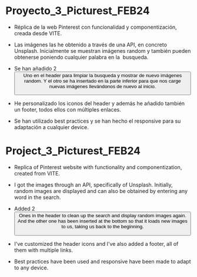 # Proyecto_3_Picturest_FEB24
- Réplica de la web Pinterest con funcionalidad y componentización, creada desde VITE.

- Las imágenes las he obtenido a través de una API, en concreto Unsplash.
  Inicialmente se muestran imágenes random y también pueden obtenerse poniendo cualquier palabra en la  busqueda.

- Se han añadido 2 <button>
   Uno en el header para limpiar la busqueda y mostrar de nuevo imágenes random.
   Y el otro se ha insertado en la parte inferior para que nos carge nuevas imágenes llevándonos de nuevo al inicio.

- He personalizado los iconos del header y además he añadido también un footer, todos ellos con múltiples enlaces.

- Se han utilizado best practices y se han hecho el responsive para su adaptación a cualquier device.
  


# Project_3_Picturest_FEB24
- Replica of Pinterest website with functionality and componentization, created from VITE.

- I got the images through an API, specifically of Unsplash.
  Initially, random images are displayed and can also be obtained by entering any word in the search.

- Added 2 <button>
  Ones in the header to clean up the search and display random images again.
  And the other one has been inserted at the bottom so that it loads new images to us, taking us back to the beginning.

- I've customized the header icons and I've also added a footer, all of them with multiple links.

- Best practices have been used and responsive have been made to adapt to any device.
